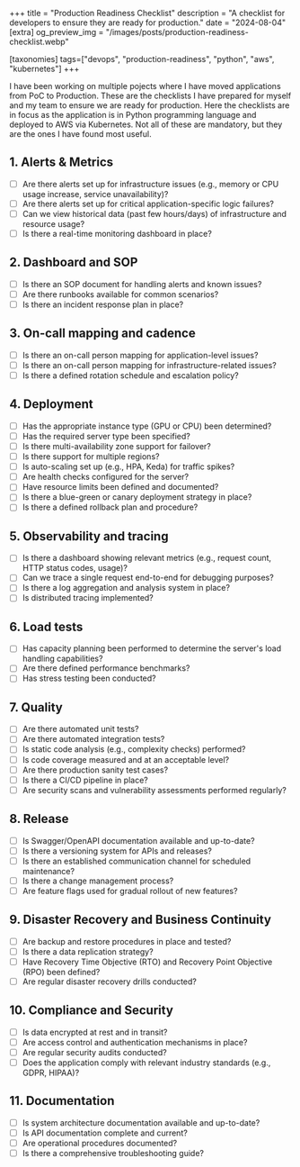 +++
title = "Production Readiness Checklist"
description = "A checklist for developers to ensure they are ready for production."
date = "2024-08-04"
[extra]
og_preview_img = "/images/posts/production-readiness-checklist.webp"

[taxonomies]
tags=["devops", "production-readiness", "python", "aws", "kubernetes"]
+++

I have been working on multiple pojects where I have moved applications from PoC to Production.
These are the checklists I have prepared for myself and my team to ensure we are ready for production.
Here the checklists are in focus as the application is in Python programming language and deployed to AWS via Kubernetes.
Not all of these are mandatory, but they are the ones I have found most useful.

## 1. Alerts & Metrics
- [ ] Are there alerts set up for infrastructure issues (e.g., memory or CPU usage increase, service unavailability)?
- [ ] Are there alerts set up for critical application-specific logic failures?
- [ ] Can we view historical data (past few hours/days) of infrastructure and resource usage?
- [ ] Is there a real-time monitoring dashboard in place?

## 2. Dashboard and SOP
- [ ] Is there an SOP document for handling alerts and known issues?
- [ ] Are there runbooks available for common scenarios?
- [ ] Is there an incident response plan in place?

## 3. On-call mapping and cadence
- [ ] Is there an on-call person mapping for application-level issues?
- [ ] Is there an on-call person mapping for infrastructure-related issues?
- [ ] Is there a defined rotation schedule and escalation policy?

## 4. Deployment
- [ ] Has the appropriate instance type (GPU or CPU) been determined?
- [ ] Has the required server type been specified?
- [ ] Is there multi-availability zone support for failover?
- [ ] Is there support for multiple regions?
- [ ] Is auto-scaling set up (e.g., HPA, Keda) for traffic spikes?
- [ ] Are health checks configured for the server?
- [ ] Have resource limits been defined and documented?
- [ ] Is there a blue-green or canary deployment strategy in place?
- [ ] Is there a defined rollback plan and procedure?

## 5. Observability and tracing
- [ ] Is there a dashboard showing relevant metrics (e.g., request count, HTTP status codes, usage)?
- [ ] Can we trace a single request end-to-end for debugging purposes?
- [ ] Is there a log aggregation and analysis system in place?
- [ ] Is distributed tracing implemented?

## 6. Load tests
- [ ] Has capacity planning been performed to determine the server's load handling capabilities?
- [ ] Are there defined performance benchmarks?
- [ ] Has stress testing been conducted?

## 7. Quality
- [ ] Are there automated unit tests?
- [ ] Are there automated integration tests?
- [ ] Is static code analysis (e.g., complexity checks) performed?
- [ ] Is code coverage measured and at an acceptable level?
- [ ] Are there production sanity test cases?
- [ ] Is there a CI/CD pipeline in place?
- [ ] Are security scans and vulnerability assessments performed regularly?

## 8. Release
- [ ] Is Swagger/OpenAPI documentation available and up-to-date?
- [ ] Is there a versioning system for APIs and releases?
- [ ] Is there an established communication channel for scheduled maintenance?
- [ ] Is there a change management process?
- [ ] Are feature flags used for gradual rollout of new features?

## 9. Disaster Recovery and Business Continuity
- [ ] Are backup and restore procedures in place and tested?
- [ ] Is there a data replication strategy?
- [ ] Have Recovery Time Objective (RTO) and Recovery Point Objective (RPO) been defined?
- [ ] Are regular disaster recovery drills conducted?

## 10. Compliance and Security
- [ ] Is data encrypted at rest and in transit?
- [ ] Are access control and authentication mechanisms in place?
- [ ] Are regular security audits conducted?
- [ ] Does the application comply with relevant industry standards (e.g., GDPR, HIPAA)?

## 11. Documentation
- [ ] Is system architecture documentation available and up-to-date?
- [ ] Is API documentation complete and current?
- [ ] Are operational procedures documented?
- [ ] Is there a comprehensive troubleshooting guide?